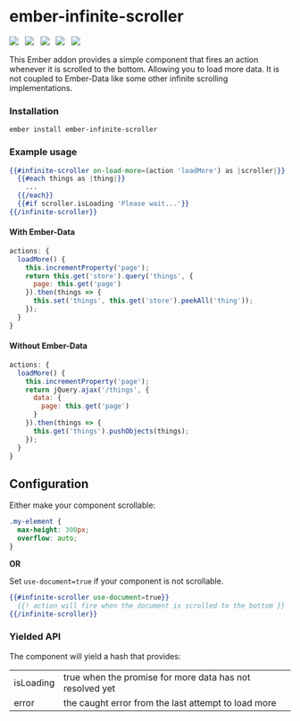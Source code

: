 # ember-infinite-scroller

<a href="http://emberobserver.com/addons/ember-infinite-scroller"><img src="http://emberobserver.com/badges/ember-infinite-scroller.svg"></a> &nbsp; <a href="https://david-dm.org/amk221/ember-infinite-scroller#badge-embed"><img src="https://david-dm.org/amk221/ember-infinite-scroller.svg"></a> &nbsp; <a href="https://david-dm.org/amk221/ember-infinite-scroller#dev-badge-embed"><img src="https://david-dm.org/amk221/ember-infinite-scroller/dev-status.svg"></a> &nbsp; <a href="https://codeclimate.com/github/amk221/ember-infinite-scroller"><img src="https://codeclimate.com/github/amk221/ember-infinite-scroller/badges/gpa.svg" /></a> &nbsp; <a href="http://travis-ci.org/amk221/ember-infinite-scroller"><img src="https://travis-ci.org/amk221/ember-infinite-scroller.svg?branch=master"></a>

This Ember addon provides a simple component that fires an action whenever it is scrolled to the bottom.
Allowing you to load more data. It is not coupled to Ember-Data like some other infinite scrolling implementations.

### Installation
```
ember install ember-infinite-scroller
```

### Example usage

```handlebars
{{#infinite-scroller on-load-more=(action 'loadMore') as |scroller|}}
  {{#each things as |thing|}}
    ...
  {{/each}}
  {{#if scroller.isLoading 'Please wait...'}}
{{/infinite-scroller}}
```

#### With Ember-Data

```javascript
actions: {
  loadMore() {
    this.incrementProperty('page');
    return this.get('store').query('things', {
      page: this.get('page')
    }).then(things => {
      this.set('things', this.get('store').peekAll('thing'));
    });
  }
}
```

#### Without Ember-Data

```javascript
actions: {
  loadMore() {
    this.incrementProperty('page');
    return jQuery.ajax('/things', {
      data: {
        page: this.get('page')
      }
    }).then(things => {
      this.get('things').pushObjects(things);
    });
  }
}
```

## Configuration

Either make your component scrollable:

```css
.my-element {
  max-height: 300px;
  overflow: auto;
}
```

**OR**

Set `use-document=true` if your component is not scrollable.

```handlebars
{{#infinite-scroller use-document=true}}
  {{! action will fire when the document is scrolled to the bottom }}
{{/infinite-scroller}}
```

### Yielded API

The component will yield a hash that provides:

<table>
  <tr>
    <td>isLoading</td>
    <td>true when the promise for more data has not resolved yet</td>
  </tr>
  <tr>
    <td>error</td>
    <td>the caught error from the last attempt to load more</td>
  </tr>
</table>